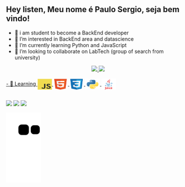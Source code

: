 ## Hey listen, Meu nome é Paulo Sergio, seja bem vindo!
- 👋 i am student to become a BackEnd developer
- 👀 I’m interested in BackEnd area and datascience
- 🌱 I’m currently learning Python and JavaScript
- 💞️ I’m looking to collaborate on LabTech (group of search from university)

<div align="center">
  <a href="https://github.com/ArautD">
  <img height="180em" src="https://github-readme-stats.vercel.app/api?username=ArautD&show_icons=true&theme=dracula&include_all_commits=true&count_private=true"/>
  <img height="180em" src="https://github-readme-stats.vercel.app/api/top-langs/?username=ArautD&layout=compact&langs_count=7&theme=dracula"/>
</div>
<div style="display: inline_block"><br>
  - 📖 Learning
  <img align="center" alt="Araut-Js" height="30" width="40" src="https://github.com/devicons/devicon/blob/master/icons/javascript/javascript-original.svg">
  <img align="center" alt="Araut-HTML" height="30" width="40" src="https://raw.githubusercontent.com/devicons/devicon/master/icons/html5/html5-original.svg">
  <img align="center" alt="Araut-CSS" height="30" width="40" src="https://raw.githubusercontent.com/devicons/devicon/master/icons/css3/css3-original.svg">
  <img align="center" alt="Araut-Python" height="30" width="40" src="https://raw.githubusercontent.com/devicons/devicon/master/icons/python/python-original.svg">
  <img align="center" alt="Araut-Java" height="30" width="40" src="https://github.com/devicons/devicon/blob/master/icons/java/java-original-wordmark.svg">
</div>
  
  ##
 
<div> 
  
  <a href="https://instagram.com/lemos_paulserg" target="_blank"><img src="https://img.shields.io/badge/-Instagram-%23E4405F?style=for-the-badge&logo=instagram&logoColor=white" target="_blank"></a>
  <a href = "mailto:plemosssg6@gmail.com"><img src="https://img.shields.io/badge/-Gmail-%23333?style=for-the-badge&logo=gmail&logoColor=white" target="_blank"></a>
  <a href="https://www.linkedin.com/in/paulo-sergio-lemos-29741b125/" target="_blank"><img src="https://img.shields.io/badge/-LinkedIn-%230077B5?style=for-the-badge&logo=linkedin&logoColor=white" target="_blank"></a> 
 
  ![Snake animation](https://github.com/rafaballerini/rafaballerini/blob/output/github-contribution-grid-snake.svg)
 
</div>
